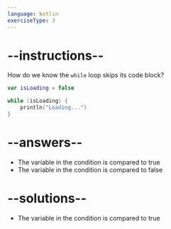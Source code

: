 ```yaml
---
language: kotlin
exerciseType: 3
---
```


# --instructions--

How do we know the `while` loop skips its code block?
```kotlin
var isLoading = false

while (isLoading) {
    println("Loading...")
}
```

# --answers--

- The variable in the condition is compared to true
- The variable in the condition is compared to false

# --solutions--

- The variable in the condition is compared to true

